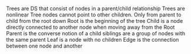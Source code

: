 Trees are DS that consist of nodes in a parent/child relationship
Trees are nonlinear 
Tree nodes cannot point to other children. Only from parent to child from the root down
Root is the beginning of the tree
Child is a node directly connected to another node when moving away from the Root
Parent is the converse notion of a child
siblings are a group of nodes with the same parent
Leaf is a node with no children
Edge is the connection between one node and another
